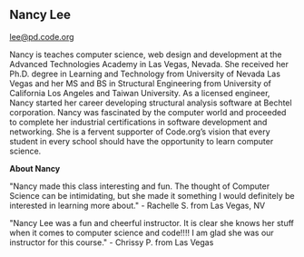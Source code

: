 ## Nancy Lee

[lee@pd.code.org](mailto:lee@pd.code.org)

Nancy is teaches computer science, web design and development at the Advanced Technologies Academy in Las Vegas, Nevada. She received her Ph.D. degree in Learning and Technology from University of Nevada Las Vegas and her MS and BS in Structural Engineering from University of California Los Angeles and Taiwan University. As a licensed engineer, Nancy started her career developing structural analysis software at Bechtel corporation. Nancy was fascinated by the computer world and proceeded to complete her industrial certifications in software development and networking. She is a fervent supporter of Code.org’s vision that every student in every school should have the opportunity to learn computer science.

**About Nancy**

"Nancy made this class interesting and fun. The thought of Computer Science can be intimidating, but she made it something I would definitely be interested in learning more about." - Rachelle S. from Las Vegas, NV

"Nancy Lee was a fun and cheerful instructor.  It is clear she knows her stuff when it comes to computer science and code!!!!  I am glad she was our instructor for this course." - Chrissy P. from Las Vegas